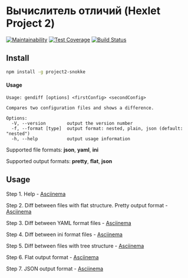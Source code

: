 # Вычислитель отличий (Hexlet Project 2)

[![Maintainability](https://api.codeclimate.com/v1/badges/818d268f01ce20e55648/maintainability)](https://codeclimate.com/github/Snokke/project-lvl2-s357/maintainability)
[![Test Coverage](https://api.codeclimate.com/v1/badges/818d268f01ce20e55648/test_coverage)](https://codeclimate.com/github/Snokke/project-lvl2-s357/test_coverage)
[![Build Status](https://travis-ci.org/Snokke/project-lvl2-s357.svg?branch=master)](https://travis-ci.org/Snokke/project-lvl2-s357)

## Install
```sh
npm install -g project2-snokke
```

#### Usage

```
Usage: gendiff [options] <firstConfig> <secondConfig>

Compares two configuration files and shows a difference.

Options:
  -V, --version        output the version number
  -f, --format [type]  output format: nested, plain, json (default: "nested")
  -h, --help           output usage information
```

Supported file formats: **json**, **yaml**, **ini**

Supported output formats: **pretty**, **flat**, **json**

## Usage
Step 1. Help - [Asciinema](https://asciinema.org/a/GfXICQNQ08OIFZ4iDOteautys?speed=4)

Step 2. Diff between files with flat structure. Pretty output format - [Asciinema](https://asciinema.org/a/xdCBX0mRrgU142HBiDqfzAos8?speed=4)

Step 3. Diff between YAML format files - [Asciinema](https://asciinema.org/a/imAIf0UoPCxSovSOsjIaTwkJm?speed=4)

Step 4. Diff between ini format files - [Asciinema](https://asciinema.org/a/tdBkRa415EgZLSi2ODoXuRx3q?speed=4)

Step 5. Diff between files with tree structure - [Asciinema](https://asciinema.org/a/wGMDMUJGVqpTTeywxIXlpW7YM?speed=4)

Step 6. Flat output format - [Asciinema](https://asciinema.org/a/BOJAFXoE62rT1XoC0fIqazVuj?speed=4)

Step 7. JSON output format - [Asciinema](https://asciinema.org/a/OkpwfvZf2P4aE4kJHFyTc7pLM?speed=4)